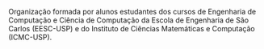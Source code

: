 Organização formada por alunos estudantes dos cursos de Engenharia de Computação e Ciência de Computação da Escola de Engenharia de São Carlos (EESC-USP) e do Instituto de Ciências Matemáticas e Computação (ICMC-USP).
